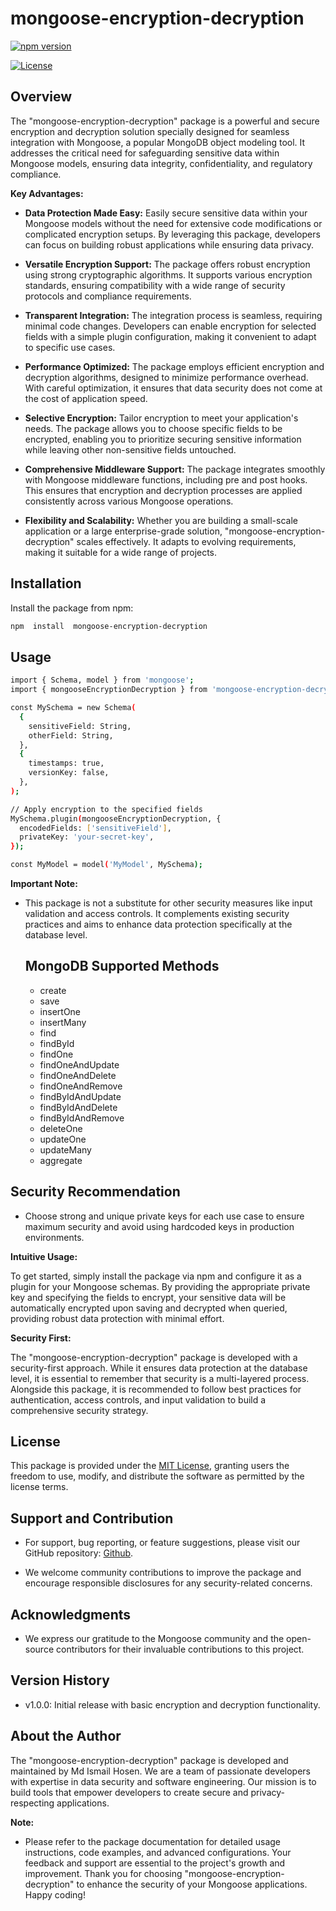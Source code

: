 
# mongoose-encryption-decryption

  

[![npm version](https://img.shields.io/npm/v/mongoose-encryption-decryption.svg)](https://www.npmjs.com/package/mongoose-encryption-decryption)

[![License](https://img.shields.io/npm/l/mongoose-encryption-decryption.svg)](https://github.com/ismail-bs/mongoose-encryption-decryption/blob/main/LICENSE)

  

## Overview

  

The "mongoose-encryption-decryption" package is a powerful and secure encryption and decryption solution specially designed for seamless integration with Mongoose, a popular MongoDB object modeling tool. It addresses the critical need for safeguarding sensitive data within Mongoose models, ensuring data integrity, confidentiality, and regulatory compliance.

  

**Key Advantages:**

  

-  **Data Protection Made Easy:** Easily secure sensitive data within your Mongoose models without the need for extensive code modifications or complicated encryption setups. By leveraging this package, developers can focus on building robust applications while ensuring data privacy.

-  **Versatile Encryption Support:** The package offers robust encryption using strong cryptographic algorithms. It supports various encryption standards, ensuring compatibility with a wide range of security protocols and compliance requirements.

-  **Transparent Integration:** The integration process is seamless, requiring minimal code changes. Developers can enable encryption for selected fields with a simple plugin configuration, making it convenient to adapt to specific use cases.

-  **Performance Optimized:** The package employs efficient encryption and decryption algorithms, designed to minimize performance overhead. With careful optimization, it ensures that data security does not come at the cost of application speed.

-  **Selective Encryption:** Tailor encryption to meet your application's needs. The package allows you to choose specific fields to be encrypted, enabling you to prioritize securing sensitive information while leaving other non-sensitive fields untouched.

-  **Comprehensive Middleware Support:** The package integrates smoothly with Mongoose middleware functions, including pre and post hooks. This ensures that encryption and decryption processes are applied consistently across various Mongoose operations.

-  **Flexibility and Scalability:** Whether you are building a small-scale application or a large enterprise-grade solution, "mongoose-encryption-decryption" scales effectively. It adapts to evolving requirements, making it suitable for a wide range of projects.

  
  

## Installation

  

Install the package from npm:

  

```bash
npm  install  mongoose-encryption-decryption
```

  

## Usage

  
```bash
import { Schema, model } from 'mongoose';
import { mongooseEncryptionDecryption } from 'mongoose-encryption-decryption';

const MySchema = new Schema(
  {
    sensitiveField: String,
    otherField: String,
  },
  {
    timestamps: true,
    versionKey: false,
  },
);

// Apply encryption to the specified fields
MySchema.plugin(mongooseEncryptionDecryption, {
  encodedFields: ['sensitiveField'],
  privateKey: 'your-secret-key',
});

const MyModel = model('MyModel', MySchema);

  ```
  

**Important Note:**

  

- This package is not a substitute for other security measures like input validation and access controls. It complements existing security practices and aims to enhance data protection specifically at the database level.

  
  ## MongoDB Supported Methods
  - create
  - save
  - insertOne
  - insertMany
  - find
  - findById
  - findOne
  - findOneAndUpdate
  - findOneAndDelete
  - findOneAndRemove
  - findByIdAndUpdate
  - findByIdAndDelete
  - findByIdAndRemove
  - deleteOne
  - updateOne
  - updateMany
  - aggregate
  

## Security Recommendation

  

- Choose strong and unique private keys for each use case to ensure maximum security and avoid using hardcoded keys in production environments.

  

**Intuitive Usage:**

  

To get started, simply install the package via npm and configure it as a plugin for your Mongoose schemas. By providing the appropriate private key and specifying the fields to encrypt, your sensitive data will be automatically encrypted upon saving and decrypted when queried, providing robust data protection with minimal effort.

  

**Security First:**

  

The "mongoose-encryption-decryption" package is developed with a security-first approach. While it ensures data protection at the database level, it is essential to remember that security is a multi-layered process. Alongside this package, it is recommended to follow best practices for authentication, access controls, and input validation to build a comprehensive security strategy.

  

## License

  

This package is provided under the [MIT License](https://opensource.org/licenses/MIT), granting users the freedom to use, modify, and distribute the software as permitted by the license terms.

  

## Support and Contribution

  

- For support, bug reporting, or feature suggestions, please visit our GitHub repository: [Github](https://github.com/ismail-bs/mongoose-encryption-decryption).

- We welcome community contributions to improve the package and encourage responsible disclosures for any security-related concerns.

  

## Acknowledgments

  

- We express our gratitude to the Mongoose community and the open-source contributors for their invaluable contributions to this project.

  

## Version History

  

- v1.0.0: Initial release with basic encryption and decryption functionality.

  

## About the Author

  

The "mongoose-encryption-decryption" package is developed and maintained by Md Ismail Hosen. We are a team of passionate developers with expertise in data security and software engineering. Our mission is to build tools that empower developers to create secure and privacy-respecting applications.

  

**Note:**

  

- Please refer to the package documentation for detailed usage instructions, code examples, and advanced configurations. Your feedback and support are essential to the project's growth and improvement. Thank you for choosing "mongoose-encryption-decryption" to enhance the security of your Mongoose applications. Happy coding!